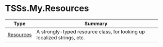 ﻿
# TSSs.My.Resources

|Type|Summary|
|----|-------|
|[Resources](./Resources.md)|A strongly-typed resource class, for looking up localized strings, etc.|

